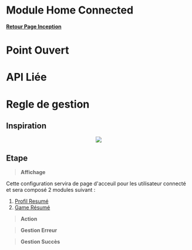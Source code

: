 # Module Home Connected

**[Retour Page Inception](./00_Page_Transcendence.md)**

# Point Ouvert

# API Liée

# Regle de gestion

## Inspiration
<p align="center">
	<img src="./Inspiration/" />
</p>

## Etape

> **Affichage**

Cette configuration servira de page d'acceuil pour les utilisateur connecté et sera composé 2 modules suivant :
1. [Profil Resumé](./10A_Profil_Resume.md)
2. [Game Résumé](10B_Game_Resume.md)

> **Action**

> **Gestion Erreur**

> **Gestion Succès**
